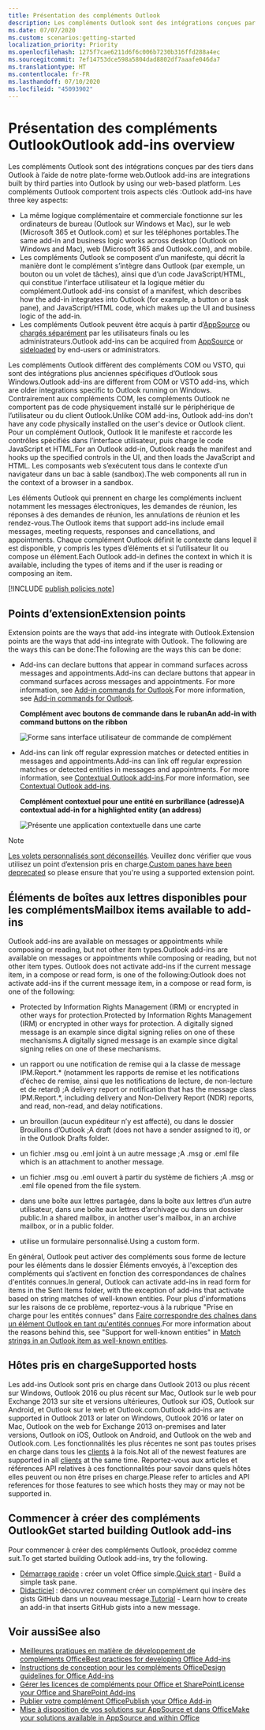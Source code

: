 ```yaml
---
title: Présentation des compléments Outlook
description: Les compléments Outlook sont des intégrations conçues par des tiers dans Outlook à l’aide de notre plate-forme web.
ms.date: 07/07/2020
ms.custom: scenarios:getting-started
localization_priority: Priority
ms.openlocfilehash: 1275f7cae6211d6f6c006b7230b316ffd288a4ec
ms.sourcegitcommit: 7ef14753dce598a5804dad8802df7aaafe046da7
ms.translationtype: HT
ms.contentlocale: fr-FR
ms.lasthandoff: 07/10/2020
ms.locfileid: "45093902"
---
```

# <a name="outlook-add-ins-overview"></a><span data-ttu-id="984f4-103">Présentation des compléments Outlook</span><span class="sxs-lookup"><span data-stu-id="984f4-103">Outlook add-ins overview</span></span>

<span data-ttu-id="984f4-104">Les compléments Outlook sont des intégrations conçues par des tiers dans Outlook à l’aide de notre plate-forme web.</span><span class="sxs-lookup"><span data-stu-id="984f4-104">Outlook add-ins are integrations built by third parties into Outlook by using our web-based platform.</span></span> <span data-ttu-id="984f4-105">Les compléments Outlook comportent trois aspects clés :</span><span class="sxs-lookup"><span data-stu-id="984f4-105">Outlook add-ins have three key aspects:</span></span>

- <span data-ttu-id="984f4-106">La même logique complémentaire et commerciale fonctionne sur les ordinateurs de bureau (Outlook sur Windows et Mac), sur le web (Microsoft 365 et Outlook.com) et sur les téléphones portables.</span><span class="sxs-lookup"><span data-stu-id="984f4-106">The same add-in and business logic works across desktop (Outlook on Windows and Mac), web (Microsoft 365 and Outlook.com), and mobile.</span></span>
- <span data-ttu-id="984f4-107">Les compléments Outlook se composent d’un manifeste, qui décrit la manière dont le complément s’intègre dans Outlook (par exemple, un bouton ou un volet de tâches), ainsi que d’un code JavaScript/HTML, qui constitue l’interface utilisateur et la logique métier du complément.</span><span class="sxs-lookup"><span data-stu-id="984f4-107">Outlook add-ins consist of a manifest, which describes how the add-in integrates into Outlook (for example, a button or a task pane), and JavaScript/HTML code, which makes up the UI and business logic of the add-in.</span></span>
- <span data-ttu-id="984f4-108">Les compléments Outlook peuvent être acquis à partir d’[AppSource](https://appsource.microsoft.com) ou [chargés séparément](sideload-outlook-add-ins-for-testing.md) par les utilisateurs finals ou les administrateurs.</span><span class="sxs-lookup"><span data-stu-id="984f4-108">Outlook add-ins can be acquired from [AppSource](https://appsource.microsoft.com) or [sideloaded](sideload-outlook-add-ins-for-testing.md) by end-users or administrators.</span></span>

<span data-ttu-id="984f4-109">Les compléments Outlook diffèrent des compléments COM ou VSTO, qui sont des intégrations plus anciennes spécifiques d’Outlook sous Windows.</span><span class="sxs-lookup"><span data-stu-id="984f4-109">Outlook add-ins are different from COM or VSTO add-ins, which are older integrations specific to Outlook running on Windows.</span></span> <span data-ttu-id="984f4-110">Contrairement aux compléments COM, les compléments Outlook ne comportent pas de code physiquement installé sur le périphérique de l’utilisateur ou du client Outlook.</span><span class="sxs-lookup"><span data-stu-id="984f4-110">Unlike COM add-ins, Outlook add-ins don't have any code physically installed on the user's device or Outlook client.</span></span> <span data-ttu-id="984f4-111">Pour un complément Outlook, Outlook lit le manifeste et raccorde les contrôles spécifiés dans l’interface utilisateur, puis charge le code JavaScript et HTML.</span><span class="sxs-lookup"><span data-stu-id="984f4-111">For an Outlook add-in, Outlook reads the manifest and hooks up the specified controls in the UI, and then loads the JavaScript and HTML.</span></span> <span data-ttu-id="984f4-112">Les composants web s’exécutent tous dans le contexte d’un navigateur dans un bac à sable (sandbox).</span><span class="sxs-lookup"><span data-stu-id="984f4-112">The web components all run in the context of a browser in a sandbox.</span></span>

<span data-ttu-id="984f4-113">Les éléments Outlook qui prennent en charge les compléments incluent notamment les messages électroniques, les demandes de réunion, les réponses à des demandes de réunion, les annulations de réunion et les rendez-vous.</span><span class="sxs-lookup"><span data-stu-id="984f4-113">The Outlook items that support add-ins include email messages, meeting requests, responses and cancellations, and appointments.</span></span> <span data-ttu-id="984f4-114">Chaque complément Outlook définit le contexte dans lequel il est disponible, y compris les types d’éléments et si l’utilisateur lit ou compose un élément.</span><span class="sxs-lookup"><span data-stu-id="984f4-114">Each Outlook add-in defines the context in which it is available, including the types of items and if the user is reading or composing an item.</span></span>

[!INCLUDE [publish policies note](../includes/note-publish-policies.md)]

## <a name="extension-points"></a><span data-ttu-id="984f4-115">Points d’extension</span><span class="sxs-lookup"><span data-stu-id="984f4-115">Extension points</span></span>

<span data-ttu-id="984f4-116">Extension points are the ways that add-ins integrate with Outlook.</span><span class="sxs-lookup"><span data-stu-id="984f4-116">Extension points are the ways that add-ins integrate with Outlook.</span></span> <span data-ttu-id="984f4-117">The following are the ways this can be done:</span><span class="sxs-lookup"><span data-stu-id="984f4-117">The following are the ways this can be done:</span></span>

- <span data-ttu-id="984f4-118">Add-ins can declare buttons that appear in command surfaces across messages and appointments.</span><span class="sxs-lookup"><span data-stu-id="984f4-118">Add-ins can declare buttons that appear in command surfaces across messages and appointments.</span></span> <span data-ttu-id="984f4-119">For more information, see [Add-in commands for Outlook](add-in-commands-for-outlook.md).</span><span class="sxs-lookup"><span data-stu-id="984f4-119">For more information, see [Add-in commands for Outlook](add-in-commands-for-outlook.md).</span></span>

    <span data-ttu-id="984f4-120">**Complément avec boutons de commande dans le ruban**</span><span class="sxs-lookup"><span data-stu-id="984f4-120">**An add-in with command buttons on the ribbon**</span></span>

    ![Forme sans interface utilisateur de commande de complément](../images/uiless-command-shape.png)

- <span data-ttu-id="984f4-122">Add-ins can link off regular expression matches or detected entities in messages and appointments.</span><span class="sxs-lookup"><span data-stu-id="984f4-122">Add-ins can link off regular expression matches or detected entities in messages and appointments.</span></span> <span data-ttu-id="984f4-123">For more information, see [Contextual Outlook add-ins](contextual-outlook-add-ins.md).</span><span class="sxs-lookup"><span data-stu-id="984f4-123">For more information, see [Contextual Outlook add-ins](contextual-outlook-add-ins.md).</span></span>

    <span data-ttu-id="984f4-124">**Complément contextuel pour une entité en surbrillance (adresse)**</span><span class="sxs-lookup"><span data-stu-id="984f4-124">**A contextual add-in for a highlighted entity (an address)**</span></span>

    ![Présente une application contextuelle dans une carte](../images/outlook-detected-entity-card.png)

> [!NOTE]
> <span data-ttu-id="984f4-126">[Les volets personnalisés sont déconseillés](https://developer.microsoft.com/outlook/blogs/make-your-add-ins-available-in-the-office-ribbon/). Veuillez donc vérifier que vous utilisez un point d’extension pris en charge.</span><span class="sxs-lookup"><span data-stu-id="984f4-126">[Custom panes have been deprecated](https://developer.microsoft.com/outlook/blogs/make-your-add-ins-available-in-the-office-ribbon/) so please ensure that you're using a supported extension point.</span></span>

## <a name="mailbox-items-available-to-add-ins"></a><span data-ttu-id="984f4-127">Éléments de boîtes aux lettres disponibles pour les compléments</span><span class="sxs-lookup"><span data-stu-id="984f4-127">Mailbox items available to add-ins</span></span>

<span data-ttu-id="984f4-128">Outlook add-ins are available on messages or appointments while composing or reading, but not other item types.</span><span class="sxs-lookup"><span data-stu-id="984f4-128">Outlook add-ins are available on messages or appointments while composing or reading, but not other item types.</span></span> <span data-ttu-id="984f4-129">Outlook does not activate add-ins if the current message item, in a compose or read form, is one of the following:</span><span class="sxs-lookup"><span data-stu-id="984f4-129">Outlook does not activate add-ins if the current message item, in a compose or read form, is one of the following:</span></span>

- <span data-ttu-id="984f4-130">Protected by Information Rights Management (IRM) or encrypted in other ways for protection.</span><span class="sxs-lookup"><span data-stu-id="984f4-130">Protected by Information Rights Management (IRM) or encrypted in other ways for protection.</span></span> <span data-ttu-id="984f4-131">A digitally signed message is an example since digital signing relies on one of these mechanisms.</span><span class="sxs-lookup"><span data-stu-id="984f4-131">A digitally signed message is an example since digital signing relies on one of these mechanisms.</span></span>

- <span data-ttu-id="984f4-132">un rapport ou une notification de remise qui a la classe de message IPM.Report.\* (notamment les rapports de remise et les notifications d’échec de remise, ainsi que les notifications de lecture, de non-lecture et de retard) ;</span><span class="sxs-lookup"><span data-stu-id="984f4-132">A delivery report or notification that has the message class IPM.Report.\*, including delivery and Non-Delivery Report (NDR) reports, and read, non-read, and delay notifications.</span></span>

- <span data-ttu-id="984f4-133">un brouillon (aucun expéditeur n’y est affecté), ou dans le dossier Brouillons d’Outlook ;</span><span class="sxs-lookup"><span data-stu-id="984f4-133">A draft (does not have a sender assigned to it), or in the Outlook Drafts folder.</span></span>

- <span data-ttu-id="984f4-134">un fichier .msg ou .eml joint à un autre message ;</span><span class="sxs-lookup"><span data-stu-id="984f4-134">A .msg or .eml file which is an attachment to another message.</span></span>

- <span data-ttu-id="984f4-135">un fichier .msg ou .eml ouvert à partir du système de fichiers ;</span><span class="sxs-lookup"><span data-stu-id="984f4-135">A .msg or .eml file opened from the file system.</span></span>

- <span data-ttu-id="984f4-136">dans une boîte aux lettres partagée, dans la boîte aux lettres d’un autre utilisateur, dans une boîte aux lettres d’archivage ou dans un dossier public.</span><span class="sxs-lookup"><span data-stu-id="984f4-136">In a shared mailbox, in another user's mailbox, in an archive mailbox, or in a public folder.</span></span>

- <span data-ttu-id="984f4-137">utilise un formulaire personnalisé.</span><span class="sxs-lookup"><span data-stu-id="984f4-137">Using a custom form.</span></span>

<span data-ttu-id="984f4-138">En général, Outlook peut activer des compléments sous forme de lecture pour les éléments dans le dossier Éléments envoyés, à l'exception des compléments qui s’activent en fonction des correspondances de chaînes d'entités connues.</span><span class="sxs-lookup"><span data-stu-id="984f4-138">In general, Outlook can activate add-ins in read form for items in the Sent Items folder, with the exception of add-ins that activate based on string matches of well-known entities.</span></span> <span data-ttu-id="984f4-139">Pour plus d'informations sur les raisons de ce problème, reportez-vous à la rubrique "Prise en charge pour les entités connues" dans [Faire correspondre des chaînes dans un élément Outlook en tant qu'entités connues](match-strings-in-an-item-as-well-known-entities.md).</span><span class="sxs-lookup"><span data-stu-id="984f4-139">For more information about the reasons behind this, see "Support for well-known entities" in [Match strings in an Outlook item as well-known entities](match-strings-in-an-item-as-well-known-entities.md).</span></span>

## <a name="supported-hosts"></a><span data-ttu-id="984f4-140">Hôtes pris en charge</span><span class="sxs-lookup"><span data-stu-id="984f4-140">Supported hosts</span></span>

<span data-ttu-id="984f4-141">Les add-ins Outlook sont pris en charge dans Outlook 2013 ou plus récent sur Windows, Outlook 2016 ou plus récent sur Mac, Outlook sur le web pour Exchange 2013 sur site et versions ultérieures, Outlook sur iOS, Outlook sur Android, et Outlook sur le web et Outlook.com.</span><span class="sxs-lookup"><span data-stu-id="984f4-141">Outlook add-ins are supported in Outlook 2013 or later on Windows, Outlook 2016 or later on Mac, Outlook on the web for Exchange 2013 on-premises and later versions, Outlook on iOS, Outlook on Android, and Outlook on the web and Outlook.com.</span></span> <span data-ttu-id="984f4-142">Les fonctionnalités les plus récentes ne sont pas toutes prises en charge dans tous les [clients](../reference/requirement-sets/outlook-api-requirement-sets.md#requirement-sets-supported-by-exchange-servers-and-outlook-clients) à la fois.</span><span class="sxs-lookup"><span data-stu-id="984f4-142">Not all of the newest features are supported in all [clients](../reference/requirement-sets/outlook-api-requirement-sets.md#requirement-sets-supported-by-exchange-servers-and-outlook-clients) at the same time.</span></span> <span data-ttu-id="984f4-143">Reportez-vous aux articles et références API relatives à ces fonctionnalités pour savoir dans quels hôtes elles peuvent ou non être prises en charge.</span><span class="sxs-lookup"><span data-stu-id="984f4-143">Please refer to articles and API references for those features to see which hosts they may or may not be supported in.</span></span>


## <a name="get-started-building-outlook-add-ins"></a><span data-ttu-id="984f4-144">Commencer à créer des compléments Outlook</span><span class="sxs-lookup"><span data-stu-id="984f4-144">Get started building Outlook add-ins</span></span>

<span data-ttu-id="984f4-145">Pour commencer à créer des compléments Outlook, procédez comme suit.</span><span class="sxs-lookup"><span data-stu-id="984f4-145">To get started building Outlook add-ins, try the following.</span></span>

- <span data-ttu-id="984f4-146">[Démarrage rapide](../quickstarts/outlook-quickstart.md) : créer un volet Office simple.</span><span class="sxs-lookup"><span data-stu-id="984f4-146">[Quick start](../quickstarts/outlook-quickstart.md) - Build a simple task pane.</span></span>
- <span data-ttu-id="984f4-147">[Didacticiel](../tutorials/outlook-tutorial.md) : découvrez comment créer un complément qui insère des gists GitHub dans un nouveau message.</span><span class="sxs-lookup"><span data-stu-id="984f4-147">[Tutorial](../tutorials/outlook-tutorial.md) - Learn how to create an add-in that inserts GitHub gists into a new message.</span></span>


## <a name="see-also"></a><span data-ttu-id="984f4-148">Voir aussi</span><span class="sxs-lookup"><span data-stu-id="984f4-148">See also</span></span>

- [<span data-ttu-id="984f4-149">Meilleures pratiques en matière de développement de compléments Office</span><span class="sxs-lookup"><span data-stu-id="984f4-149">Best practices for developing Office Add-ins</span></span>](../concepts/add-in-development-best-practices.md)
- [<span data-ttu-id="984f4-150">Instructions de conception pour les compléments Office</span><span class="sxs-lookup"><span data-stu-id="984f4-150">Design guidelines for Office Add-ins</span></span>](../design/add-in-design.md)
- [<span data-ttu-id="984f4-151">Gérer les licences de compléments pour Office et SharePoint</span><span class="sxs-lookup"><span data-stu-id="984f4-151">License your Office and SharePoint Add-ins</span></span>](/office/dev/store/license-your-add-ins)
- [<span data-ttu-id="984f4-152">Publier votre complément Office</span><span class="sxs-lookup"><span data-stu-id="984f4-152">Publish your Office Add-in</span></span>](../publish/publish.md)
- [<span data-ttu-id="984f4-153">Mise à disposition de vos solutions sur AppSource et dans Office</span><span class="sxs-lookup"><span data-stu-id="984f4-153">Make your solutions available in AppSource and within Office</span></span>](/office/dev/store/submit-to-the-office-store)

